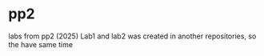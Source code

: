 # pp2
labs from pp2 (2025)
Lab1 and lab2 was created in another repositories, so the have same time
